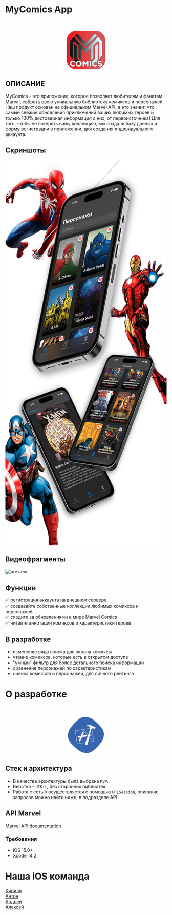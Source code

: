 # MyComics App
<br />
<p align="center">
<a href="https://github.com/KopytinKa/MyComics">
    <img src="logo.png" alt="Logo" width="120" height="120">
  </a>
        
## ОПИСАНИЕ

MyComics - это приложение, которое позволяет любителям и фанатам Marvel, собрать свою уникальную библиотеку комиксов и персонажей. Наш продукт основан на официальном Marvel API, а это значит, что самые свежие обновления приключений ваших любимых героев и только 100% достоверная информация о них, от первоисточника! Для того, чтобы не потерять вашу коллекцию, мы создали базу данных и форму регистрации в приложении, для создания индивидуального аккаунта.
  </p>
  
## Скриншоты
<p align="center">
    <img src="screen.png" alt="Screens" width="600" height="1200">
    </p>

## Видеофрагменты

![preview](https://github.com/firstConsole/MyComics/assets/94192633/09ae85bb-138d-45eb-a435-df8e3179b511)

## Функции

:white_check_mark: регистрация аккаунта на внешнем сервере \
:white_check_mark: создавайте собственные коллекции любимых комиксов и персонажей \
:white_check_mark: следите за обновлениями в мире Marvel Comics \
:white_check_mark: читайте аннотации комиксов и характеристики героев

## В разработке

- изменение вида списка для экрана комиксы
- чтение комиксов, которые есть в открытом доступе
- "умный" фильтр для более детального поиска информации
- сравнение персонажей по характеристикам
- оценка комиксов и персонажей, для личного рейтинга

# О разработке
<br />
<p align="center">
<a href="https://github.com/KopytinKa/MyComics">
    <img src="develop logo.png" alt="Logo" width="120" height="120">
  </a>
    
## Стек и архитектура

- В качестве архитектуры была выбрана `MVP`.
- Верстка - `UIKit`, без сторонних библиотек.
- Работа с сетью осуществляется с помощью `URLSession`, описание запросов можно найти ниже, в подразделе API.

## API Marvel

<a href="https://developer.marvel.com/docs">Marvel API documentation</a>

### Требования

- iOS 15.0+
- Xcode 14.2

# Наша iOS команда

<a href="https://github.com/KopytinKa">Кирилл</a>\
<a href="https://github.com/Zentaur0">Антон</a>\
<a href="https://github.com/AndreyPiskunov">Андрей</a>\
<a href="https://github.com/firstConsole">Алексей</a>
